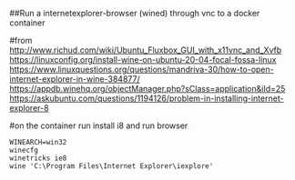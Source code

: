 
##Run a internetexplorer-browser (wined) through vnc to a docker container

#from
http://www.richud.com/wiki/Ubuntu_Fluxbox_GUI_with_x11vnc_and_Xvfb
https://linuxconfig.org/install-wine-on-ubuntu-20-04-focal-fossa-linux
https://www.linuxquestions.org/questions/mandriva-30/how-to-open-internet-explorer-in-wine-384877/
https://appdb.winehq.org/objectManager.php?sClass=application&iId=25
https://askubuntu.com/questions/1194126/problem-in-installing-internet-explorer-8

#on the container run install i8 and run browser
```
WINEARCH=win32
winecfg
winetricks ie8
wine 'C:\Program Files\Internet Explorer\iexplore'
```
